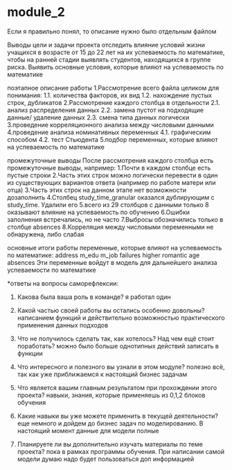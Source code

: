 # module_2

Если я правильно понял, то описание нужно было отдельным файлом

Выводы
цели и задачи проекта
отследить влияние условий жизни учащихся в возрасте от 15 до 22 лет на их успеваемость по математике, чтобы на ранней стадии выявлять студентов, находящихся в группе риска. Выявить основные условия, которые влияют на успеваемость по математике

поэтапное описание работы
1.Рассмотрение всего файла целиком для понимания:
1.1. количества факторов, их вид
1.2. нахождение пустых строк, дубликатов
2.Рассмотрение каждого столбца в отдельности
2.1. анализ распределения данных
2.2. замена пустот на подходящие данные/ удаление данных
2.3. смена типа данных логически
3.проведение корреляционного анализа между числовыми данными
4.проведение анализа номинативных переменных
4.1. графическим способом
4.2. тест Стьюдента
5.подбор переменных, которые влияют на успеваемость по математике

промежуточные выводы
После рассмотрения каждого столбца есть промежуточные выводы, например:
1.Почти в каждом столбце есть пустые строки
2.Часть этих строк можно логически перевести в один из существующих вариантов ответа (например по работе матери или отца)
3.Часть этих строк на данном этапе нет возможности дозаполнить
4.Столбец study_time_granular оказался дублирующим с study_time. Удалили его
5.всего из 29 столбцов с данными только 8 оказывают влияние на успеваемость по обучению
6.Ошибки заполнения встречались, но не часто
7.Выбросы обозначились только в столбце absences
8.Корреляция между числовыми переменными не обнаружена, либо слабая

основные итоги работы
переменные, которые влияют на успеваемость по математике:
address
m_edu
m_job
failures
higher
romantic
age
absences
Эти переменные войдут в модель для дальнейшего анализа успеваемости по математике


*ответы на вопросы саморефлексии:

1. Какова была ваша роль в команде?
я работал один

2. Какой частью своей работы вы остались особенно довольны?
написанием функций и действительно возможностью практического применения данных подходов

3. Что не получилось сделать так, как хотелось? Над чем ещё стоит поработать?
можно было больше однотипных действий записать в функции

4. Что интересного и полезного вы узнали в этом модуле?
полезно всё, так как уже приближаемся к настоящий бизнес задачам

5. Что является вашим главным результатом при прохождении этого проекта?
навыки, знания, которые применяешь из 0,1,2 блоков обучения

6. Какие навыки вы уже можете применить в текущей деятельности?
еще немного и дойдем до бизнес задач по моделированию. В настоящий момент данные для модели полные 

7. Планируете ли вы дополнительно изучать материалы по теме проекта?
пока в рамках программы обучения. При написании самой модели думаю надо будет пользоваться доп информацией
